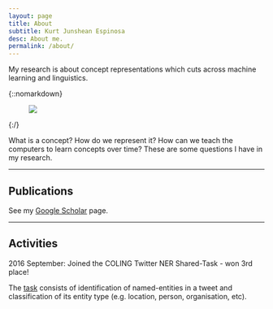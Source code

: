 ```yaml
---
layout: page
title: About
subtitle: Kurt Junshean Espinosa
desc: About me.
permalink: /about/
---
```


<div class="pretty-links">

<div class="lead lead-about">My research is about concept representations which cuts across machine learning and linguistics. 
</div>

{::nomarkdown} 
<figure class="site-profile">
    <img src="{{ site.baseurl }}/assets/img/profile.jpg">
</figure>
{:/}

What is a concept? How do we represent it? How can we teach the computers to learn concepts over time? These are some questions I have in my research.

---
## Publications

See my [Google Scholar](https://scholar.google.com/citations?hl=en&user=A2ykvNwAAAAJ&view_op=list_works&sortby=pubdate) page.

---
## Activities

<div class="lead lead-about">2016 September: Joined the COLING Twitter NER Shared-Task - won 3rd place!</div>

The [task](http://noisy-text.github.io/2016/index.html) consists of identification of named-entities in a tweet and classification of its entity type (e.g. location, person, organisation, etc). 

</div>

